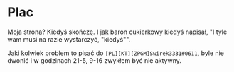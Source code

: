 # Plac

Moja strona?
Kiedyś skończę.
I jak baron cukierkowy kiedyś napisał, "I tyle wam musi na razie wystarczyć, "kiedyś"".

Jaki kolwiek problem to pisać do `[PL][KT][ZPGM]Swirek3331#0611`, byle nie dwonić i w godzinach 21-5, 9-16 zwykłem być nie aktywny.
